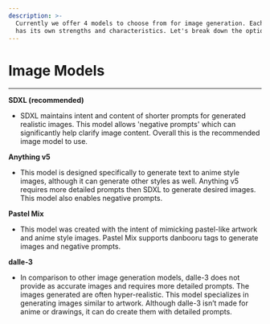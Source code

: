 ```yaml
---
description: >-
  Currently we offer 4 models to choose from for image generation. Each model
  has its own strengths and characteristics. Let's break down the options:
---
```


# Image Models

***

**SDXL (recommended)**

* SDXL maintains intent and content of shorter prompts for generated realistic images. This model allows 'negative prompts' which can significantly help clarify image content. Overall this is the recommended image model to use.&#x20;

**Anything v5**

* This model is designed specifically to generate text to anime style images, although it can generate other styles as well. Anything v5 requires more detailed prompts then SDXL to generate desired images. This model also enables negative prompts.&#x20;

**Pastel Mix**

* This model was created with the intent of mimicking pastel-like artwork and anime style images. Pastel Mix supports danbooru tags to generate images and negative prompts.&#x20;

**dalle-3**

* In comparison to other image generation models, dalle-3 does not provide as accurate images and requires more detailed prompts. The images generated are often hyper-realistic. This model specializes in generating images similar to artwork. Although dalle-3 isn’t made for anime or drawings, it can do create them with detailed prompts.
